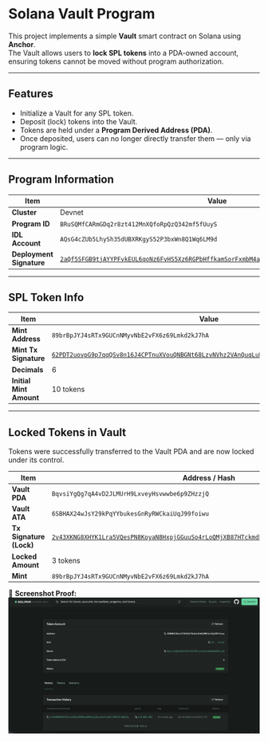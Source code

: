 # Solana Vault Program

This project implements a simple **Vault** smart contract on Solana using **Anchor**.  
The Vault allows users to **lock SPL tokens** into a PDA-owned account, ensuring tokens cannot be moved without program authorization.

---

## Features

- Initialize a Vault for any SPL token.
- Deposit (lock) tokens into the Vault.
- Tokens are held under a **Program Derived Address (PDA)**.
- Once deposited, users can no longer directly transfer them — only via program logic.

---

## Program Information

| Item | Value |
|------|-------|
| **Cluster** | Devnet |
| **Program ID** | `BRuSQMfCARmGDq2r8zt412MnXQfoRpQzQ342mf5fUuyS` |
| **IDL Account** | `AQsG4cZUb5LhySh35dUBXRKgyS52P3bxWn8Q1Wq6LM9d` |
| **Deployment Signature** | [`2aQf5SFGB9tjAYYPFvkEUL6qoNz6FvHS5Xz6RGPbHffkamSorFxmbM4acX5KPhZi23dvMKgGKW5nmb9atW6abySy`](https://explorer.solana.com/tx/2aQf5SFGB9tjAYYPFvkEUL6qoNz6FvHS5Xz6RGPbHffkamSorFxmbM4acX5KPhZi23dvMKgGKW5nmb9atW6abySy?cluster=devnet) |

---

## SPL Token Info

| Item | Value |
|------|-------|
| **Mint Address** | `89brBpJYJ4sRTx9GUCnNMyvNbE2vFX6z69Lmkd2kJ7hA` |
| **Mint Tx Signature** | [`62PDT2uovpG9p7qqQSv8n16J4CPTnuXVouQNBGNt68LzvNVhz2VAnQuqLuHYQiB9PnnaN13KYkcN1NbqaHbkxm95`](https://explorer.solana.com/tx/62PDT2uovpG9p7qqQSv8n16J4CPTnuXVouQNBGNt68LzvNVhz2VAnQuqLuHYQiB9PnnaN13KYkcN1NbqaHbkxm95?cluster=devnet) |
| **Decimals** | 6 |
| **Initial Mint Amount** | 10 tokens |

---

## Locked Tokens in Vault

Tokens were successfully transferred to the Vault PDA and are now locked under its control.

| Item | Address / Hash |
|------|----------------|
| **Vault PDA** | `BqvsiYgQg7qA4vD2JLMUrH9LxveyHsvwwbe6p9ZHzzjQ` |
| **Vault ATA** | `6SBHAX24wJsY29kPqYYbukesGnRyRWCkaiUqJ99foiwu` |
| **Tx Signature (Lock)** | [`2v43XKNG8XHYK1Lra5VQesPN8KoyaN8HxpjGGuuSo4rLoQMjXB87HTckmdhAgE2Q2Wqait5572UHkspPVpUjzMzZ`](https://explorer.solana.com/tx/2v43XKNG8XHYK1Lra5VQesPN8KoyaN8HxpjGGuuSo4rLoQMjXB87HTckmdhAgE2Q2Wqait5572UHkspPVpUjzMzZ?cluster=devnet) |
| **Locked Amount** | 3 tokens |
| **Mint** | `89brBpJYJ4sRTx9GUCnNMyvNbE2vFX6z69Lmkd2kJ7hA` |

📸 **Screenshot Proof:**  
![Vault Screenshot](./docs/image.png)


